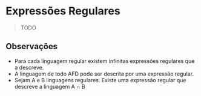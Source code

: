 # Expressões Regulares

> TODO

## Observações

- Para cada linguagem regular existem infinitas expressões regulares que a
  descreve.
- A linguagem de todo AFD pode ser descrita por uma expressão regular.
- Sejam A e B linguagens regulares. Existe uma expressão regular que descreve a
  linguagem A ∩ B 
